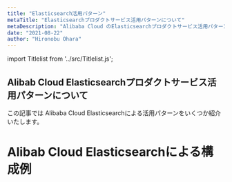 ```yaml
---
title: "Elasticsearch活用パターン"
metaTitle: "Elasticsearchプロダクトサービス活用パターンについて"
metaDescription: "Alibaba Cloud のElasticsearchプロダクトサービス活用パターンについてを説明します"
date: "2021-08-22"
author: "Hironobu Ohara"
---
```


import Titlelist from '../src/Titlelist.js';


<!-- 
query MyQuery {
  allMarkdownRemark(
    filter: {fileAbsolutePath: {regex: "/usecase-Elasticsearch/"}}
    sort: {fields: fileAbsolutePath, order: ASC}
  ) {
    nodes {
      frontmatter {
        title
        metaTitle
        metaDescription
        date(formatString: "yyyy/MM/DD")
        author       
      }
      fileAbsolutePath
    }
  }
}
-->

## Alibab Cloud Elasticsearchプロダクトサービス活用パターンについて

この記事では Alibaba Cloud Elasticsearchによる活用パターンをいくつか紹介いたします。

# Alibab Cloud Elasticsearchによる構成例


<Titlelist 
    metaTitle="ElasticSearchでテキスト分類理論編"
    metaDescription="ElasticSearchでのテキスト分類（理論編）"
    url="https://sbcloud.github.io/help/usecase-Elasticsearch/ELASTICSEARCH_001_Text Classification_Theory"
    imageurl="https://raw.githubusercontent.com/sbcloud/help/master/content/usecase-Elasticsearch/Elasticsearch_images_26006613645848000/20201028113351.png"
    date="2020/10/29"
    author="magic929"
/>

<Titlelist 
    metaTitle="ElasticSearchでテキスト分類実践編"
    metaDescription="ElasticSearchのテキスト分類実装編"
    url="https://sbcloud.github.io/help/usecase-Elasticsearch/ELASTICSEARCH_002_Text_Classification_Implementation"
    imageurl="https://raw.githubusercontent.com/sbcloud/help/master/content/usecase-Elasticsearch/Elasticsearch_images_26006613646127600/20201028134827.png"
    date="2020/11/27"
    author="magic929"
/>


<Titlelist 
    metaTitle="Elasticsearchで異常検知"
    metaDescription="Elasticsearch 機械学習での異常検知体験"
    url="https://sbcloud.github.io/help/usecase-Elasticsearch/ELASTICSEARCH_003_elasticsearchML"
    imageurl="https://raw.githubusercontent.com/sbcloud/help/master/content/usecase-Elasticsearch/Elasticsearch_images_26006613638535300/20201028151204.png"
    date="2020/10/28"
    author="sbc_hong"
/>




